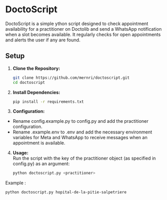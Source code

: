 # DoctoScript

DoctoScript is a simple ython script designed to check appointment availability for a practitioner on Doctolib and send a WhatsApp notification when a slot becomes available. It regularly checks for open appointments and alerts the user if any are found.

## Setup

1. **Clone the Repository:**
   ```sh
   git clone https://github.com/mernri/doctoscript.git
   cd doctoscript
    ```

2. **Install Dependencies:**
    ```sh
    pip install -r requirements.txt
    ```

3. **Configuration:**
- Rename config.example.py to config.py and add the practitioner configuration.
- Rename .example.env to .env and add the necessary environment variables for Meta and WhatsApp to receive messages when an appointment is available.


4. **Usage:**\
Run the script with the key of the practitioner object (as specified in config.py) as an argument:
    ```sh
    python doctoscript.py <practitioner>
    ```
    
Example :

  
    python doctoscript.py hopital-de-la-pitie-salpetriere
